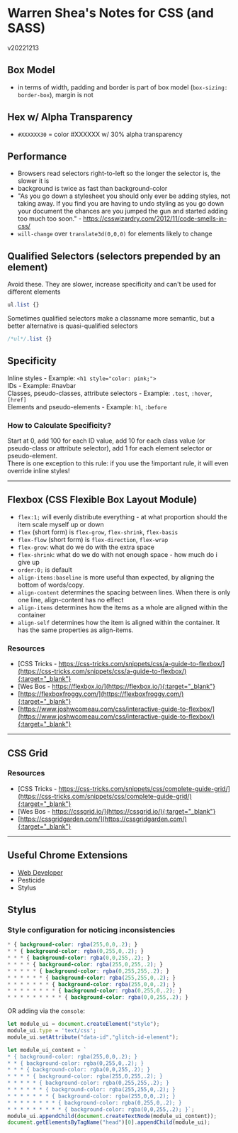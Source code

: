 # Warren Shea's Notes for CSS (and SASS)
v20221213

## Box Model
* in terms of width, padding and border is part of box model (`box-sizing: border-box`), margin is not

## Hex w/ Alpha Transparency
* `#XXXXXX30` = color #XXXXXX w/ 30% alpha transparency

## Performance
* Browsers read selectors right-to-left so the longer the selector is, the slower it is
* background is twice as fast than background-color
* "As you go down a stylesheet you should only ever be adding styles, not taking away. If you find you are having to undo styling as you go down your document the chances are you jumped the gun and started adding too much too soon." - https://csswizardry.com/2012/11/code-smells-in-css/
* `will-change` over `translate3d(0,0,0)` for elements likely to change

## Qualified Selectors (selectors prepended by an element)
Avoid these. They are slower, increase specificity and can't be used for different elements
```css
ul.list {}
```
Sometimes qualified selectors make a classname more semantic, but a better alternative is quasi-qualified selectors
```css
/*ul*/.list {}
```

## Specificity
Inline styles - Example: `<h1 style="color: pink;">` \
IDs - Example: #navbar \
Classes, pseudo-classes, attribute selectors - Example: `.test`, `:hover`, `[href]` \
Elements and pseudo-elements - Example: `h1`, `:before`

### How to Calculate Specificity?
Start at 0, add 100 for each ID value, add 10 for each class value (or pseudo-class or attribute selector), add 1 for each element selector or pseudo-element. \
There is one exception to this rule: if you use the !important rule, it will even override inline styles!

___

## Flexbox (CSS Flexible Box Layout Module)
* `flex:1;` will evenly distribute everything - at what proportion should the item scale myself up or down
* `flex` (short form) is `flex-grow`, `flex-shrink`, `flex-basis`
* `flex-flow` (short form) is `flex-direction`, `flex-wrap`
* `flex-grow`: what do we do with the extra space
* `flex-shrink`: what do we do with not enough space - how much do i give up
* `order:0;` is default
* `align-items:baseline` is more useful than expected, by aligning the bottom of words/copy.
* `align-content` determines the spacing between lines. When there is only one line, align-content has no effect
* `align-items` determines how the items as a whole are aligned within the container
* `align-self` determines how the item is aligned within the container. It has the same properties as align-items.

### Resources
* [CSS Tricks - https://css-tricks.com/snippets/css/a-guide-to-flexbox/](https://css-tricks.com/snippets/css/a-guide-to-flexbox/){:target="_blank"}
* [Wes Bos - https://flexbox.io/](https://flexbox.io/){:target="_blank"}
* [https://flexboxfroggy.com/](https://flexboxfroggy.com/){:target="_blank"}
* [https://www.joshwcomeau.com/css/interactive-guide-to-flexbox/](https://www.joshwcomeau.com/css/interactive-guide-to-flexbox/){:target="_blank"}

___

## CSS Grid

### Resources

* [CSS Tricks - https://css-tricks.com/snippets/css/complete-guide-grid/](https://css-tricks.com/snippets/css/complete-guide-grid/){:target="_blank"}
* [Wes Bos - https://cssgrid.io/](https://cssgrid.io/){:target="_blank"}
* [https://cssgridgarden.com/](https://cssgridgarden.com/){:target="_blank"}

___

## Useful Chrome Extensions

* [Web Developer](https://chrome.google.com/webstore/detail/web-developer/bfbameneiokkgbdmiekhjnmfkcnldhhm)
* Pesticide
* Stylus

## Stylus

### Style configuration for noticing inconsistencies
```css
* { background-color: rgba(255,0,0,.2); }
* * { background-color: rgba(0,255,0,.2); }
* * * { background-color: rgba(0,0,255,.2); }
* * * * { background-color: rgba(255,0,255,.2); }
* * * * * { background-color: rgba(0,255,255,.2); }
* * * * * * { background-color: rgba(255,255,0,.2); }
* * * * * * * { background-color: rgba(255,0,0,.2); }
* * * * * * * * { background-color: rgba(0,255,0,.2); }
* * * * * * * * * { background-color: rgba(0,0,255,.2); }
```

OR adding via the `console`:
```javascript
let module_ui = document.createElement("style");
module_ui.type = 'text/css';
module_ui.setAttribute("data-id","glitch-id-element");

let module_ui_content = `
* { background-color: rgba(255,0,0,.2); }
* * { background-color: rgba(0,255,0,.2); }
* * * { background-color: rgba(0,0,255,.2); }
* * * * { background-color: rgba(255,0,255,.2); }
* * * * * { background-color: rgba(0,255,255,.2); }
* * * * * * { background-color: rgba(255,255,0,.2); }
* * * * * * * { background-color: rgba(255,0,0,.2); }
* * * * * * * * { background-color: rgba(0,255,0,.2); }
* * * * * * * * * { background-color: rgba(0,0,255,.2); }`;
module_ui.appendChild(document.createTextNode(module_ui_content));
document.getElementsByTagName("head")[0].appendChild(module_ui);
```

